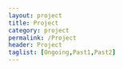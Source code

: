 ```yaml
---
layout: project
title: Project
category: project
permalink: /Project
header: Project
taglist: [Ongoing,Past1,Past2]
---
```

